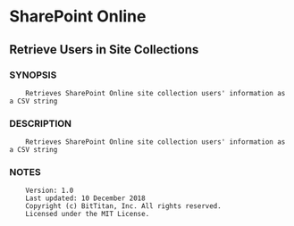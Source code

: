 # SharePoint Online
## Retrieve Users in Site Collections
### SYNOPSIS
```
    Retrieves SharePoint Online site collection users' information as a CSV string
```
### DESCRIPTION
```
    Retrieves SharePoint Online site collection users' information as a CSV string
```
### NOTES
```
    Version: 1.0
    Last updated: 10 December 2018
    Copyright (c) BitTitan, Inc. All rights reserved.
    Licensed under the MIT License.
```

